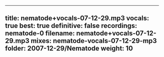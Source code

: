 
---
title: nematode+vocals-07-12-29.mp3
vocals: true
best: true
definitive: false
recordings: nematode-0
filename: nematode+vocals-07-12-29.mp3
mixes: nematode-vocals-07-12-29-mp3
folder: 2007-12-29/Nematode
weight: 10
---

